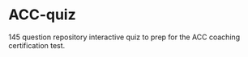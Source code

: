 # ACC-quiz
145 question repository interactive quiz to prep for the ACC coaching certification test.
